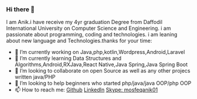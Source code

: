 ### Hi there 👋

<!--
**mosfeqanik/mosfeqanik** is a ✨ _special_ ✨ repository because its `README.md` (this file) appears on your GitHub profile. -->

I am Anik.i have receive my 4yr graduation Degree from Daffodil International University on Computer Science and Engineering. i am passionate about programming, coding and technologies. i am leaning about new language and Technologies.thanks for your time:

- 🔭 I’m currently working on Java,php,kotlin,Wordpress,Android,Laravel
- 🌱 I’m currently learning Data Structures and Algorithms,Android,RXJava,React Native,Java Spring,Java Spring Boot
- 👯 I’m looking to collaborate on open Source as well as any other projecs written java/PHP
- 🤔 I’m looking to help beginners who started php/java/java OOP/php OOP
- 📫 How to reach me: [Github](https://github.com/mosfeqanik/) [LinkedIn](https://www.linkedin.com/in/mosfeqanik/) [Skype: mosfeqanik01](live:mosfeqanik01)
